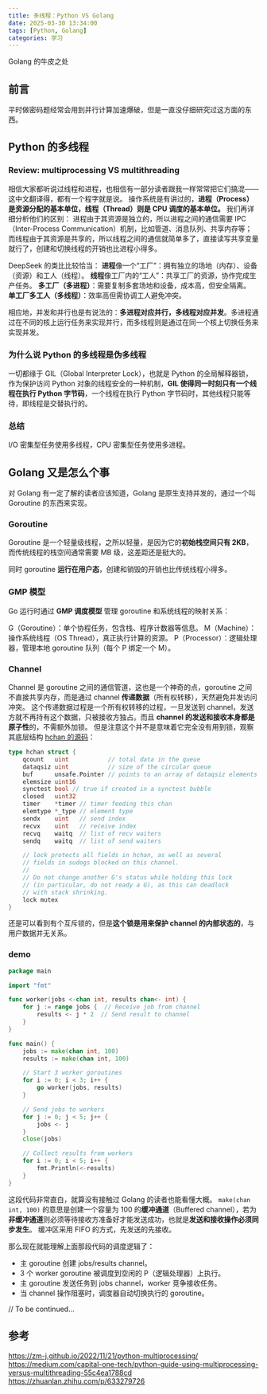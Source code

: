 ```yaml
---
title: 多线程：Python VS Golang
date: 2025-03-30 13:34:00
tags: [Python, Golang]
categories: 学习
---
```


Golang 的牛皮之处
<!--more-->

## 前言

平时做密码题经常会用到并行计算加速爆破，但是一直没仔细研究过这方面的东西。

## Python 的多线程

### Review: multiprocessing VS multithreading

相信大家都听说过线程和进程，也相信有一部分读者跟我一样常常把它们搞混——这中文翻译得，都有一个程字就是说。
操作系统是有讲过的，**进程（Process）是资源分配的基本单位，线程（Thread）则是 CPU 调度的基本单位。**
我们再详细分析他们的区别：
进程由于其资源是独立的，所以进程之间的通信需要 IPC（Inter-Process Communication）机制，比如管道、消息队列、共享内存等；而线程由于其资源是共享的，所以线程之间的通信就简单多了，直接读写共享变量就行了，创建和切换线程的开销也比进程小得多。

DeepSeek 的类比比较恰当：
**进程**像一个“工厂”：拥有独立的场地（内存）、设备（资源）和工人（线程）。
**线程**像工厂内的“工人”：共享工厂的资源，协作完成生产任务。
**多工厂（多进程）**：需要复制多套场地和设备，成本高，但安全隔离。
**单工厂多工人（多线程）**：效率高但需协调工人避免冲突。

相应地，并发和并行也是有说法的：**多进程对应并行，多线程对应并发**。多进程通过在不同的核上运行任务来实现并行，而多线程则是通过在同一个核上切换任务来实现并发。

### 为什么说 Python 的多线程是伪多线程

一切都缘于 GIL（Global Interpreter Lock），也就是 Python 的全局解释器锁，作为保护访问 Python 对象的线程安全的一种机制，**GIL 使得同一时刻只有一个线程在执行 Python 字节码**，一个线程在执行 Python 字节码时，其他线程只能等待，即线程是交替执行的。

### 总结

I/O 密集型任务使用多线程，CPU 密集型任务使用多进程。

## Golang 又是怎么个事

对 Golang 有一定了解的读者应该知道，Golang 是原生支持并发的，通过一个叫 Goroutine 的东西来实现。

### Goroutine

Goroutine 是一个轻量级线程，之所以轻量，是因为它的**初始栈空间只有 2KB**，而传统线程的栈空间通常需要 MB 级，这差距还是挺大的。

同时 goroutine **运行在用户态**，创建和销毁的开销也比传统线程小得多。

### GMP 模型

Go 运行时通过 **GMP 调度模型** 管理 goroutine 和系统线程的映射关系：

G（Goroutine）：单个协程任务，包含栈、程序计数器等信息。
M（Machine）：操作系统线程（OS Thread），真正执行计算的资源。
P（Processor）：逻辑处理器，管理本地 goroutine 队列（每个 P 绑定一个 M）。

### Channel

Channel 是 goroutine 之间的通信管道，这也是一个神奇的点，goroutine 之间不直接共享内存，而是通过 channel **传递数据**（所有权转移），天然避免并发访问冲突。
这个传递数据过程是一个所有权转移的过程，一旦发送到 channel，发送方就不再持有这个数据，只被接收方独占。而且 **channel 的发送和接收本身都是原子性**的，不需额外加锁。
但是注意这个并不是意味着它完全没有用到锁，观察其底层结构 [hchan 的源码](https://go.dev/src/runtime/chan.go)：

```go
type hchan struct {
    qcount   uint           // total data in the queue
    dataqsiz uint           // size of the circular queue
    buf      unsafe.Pointer // points to an array of dataqsiz elements
    elemsize uint16
    synctest bool // true if created in a synctest bubble
    closed   uint32
    timer    *timer // timer feeding this chan
    elemtype *_type // element type
    sendx    uint   // send index
    recvx    uint   // receive index
    recvq    waitq  // list of recv waiters
    sendq    waitq  // list of send waiters

    // lock protects all fields in hchan, as well as several
    // fields in sudogs blocked on this channel.
    //
    // Do not change another G's status while holding this lock
    // (in particular, do not ready a G), as this can deadlock
    // with stack shrinking.
    lock mutex
}
```

还是可以看到有个互斥锁的，但是**这个锁是用来保护 channel 的内部状态的**，与用户数据并无关系。

### demo

```go
package main

import "fmt"

func worker(jobs <-chan int, results chan<- int) {
    for j := range jobs {  // Receive job from channel
        results <- j * 2  // Send result to channel
    }
}

func main() {
    jobs := make(chan int, 100)
    results := make(chan int, 100)

    // Start 3 worker goroutines
    for i := 0; i < 3; i++ {
        go worker(jobs, results)
    }

    // Send jobs to workers
    for j := 0; j < 5; j++ {
        jobs <- j
    }
    close(jobs)

    // Collect results from workers
    for i := 0; i < 5; i++ {
        fmt.Println(<-results)
    }
}
```

这段代码非常直白，就算没有接触过 Golang 的读者也能看懂大概。
`make(chan int, 100)` 的意思是创建一个容量为 100 的**缓冲通道**（Buffered channel），若为**非缓冲通道**则必须等待接收方准备好才能发送成功，也就是**发送和接收操作必须同步发生**。
缓冲区采用 FIFO 的方式，先发送的先接收。

那么现在就能理解上面那段代码的调度逻辑了：

* 主 goroutine 创建 jobs/results channel。
* 3 个 worker goroutine 被调度到空闲的 P（逻辑处理器）上执行。
* 主 goroutine 发送任务到 jobs channel，worker 竞争接收任务。
* 当 channel 操作阻塞时，调度器自动切换执行的 goroutine。

// To be continued...

## 参考

<https://zm-j.github.io/2022/11/21/python-multiprocessing/>
<https://medium.com/capital-one-tech/python-guide-using-multiprocessing-versus-multithreading-55c4ea1788cd>
<https://zhuanlan.zhihu.com/p/633279726>
